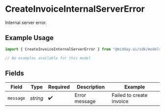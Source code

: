 # CreateInvoiceInternalServerError

Internal server error.

## Example Usage

```typescript
import { CreateInvoiceInternalServerError } from "@midday-ai/sdk/models/errors";

// No examples available for this model
```

## Fields

| Field                    | Type                     | Required                 | Description              | Example                  |
| ------------------------ | ------------------------ | ------------------------ | ------------------------ | ------------------------ |
| `message`                | *string*                 | :heavy_check_mark:       | Error message            | Failed to create invoice |